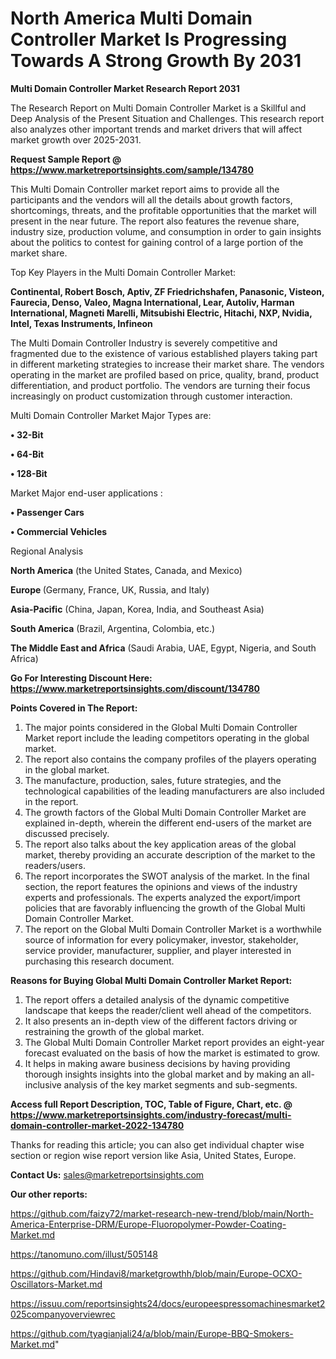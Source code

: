 # North America Multi Domain Controller Market Is Progressing Towards A Strong Growth By 2031

<strong>Multi Domain Controller Market Research Report 2031</strong>

The Research Report on Multi Domain Controller Market is a Skillful and Deep Analysis of the Present Situation and Challenges. This research report also analyzes other important trends and market drivers that will affect market growth over 2025-2031.

<strong>Request Sample Report @ <a href=https://www.marketreportsinsights.com/sample/134780>https://www.marketreportsinsights.com/sample/134780</a></strong>

This Multi Domain Controller market report aims to provide all the participants and the vendors will all the details about growth factors, shortcomings, threats, and the profitable opportunities that the market will present in the near future. The report also features the revenue share, industry size, production volume, and consumption in order to gain insights about the politics to contest for gaining control of a large portion of the market share.

Top Key Players in the Multi Domain Controller Market:

<strong>Continental, Robert Bosch, Aptiv, ZF Friedrichshafen, Panasonic, Visteon, Faurecia, Denso, Valeo, Magna International, Lear, Autoliv, Harman International, Magneti Marelli, Mitsubishi Electric, Hitachi, NXP, Nvidia, Intel, Texas Instruments, Infineon</strong>

The Multi Domain Controller Industry is severely competitive and fragmented due to the existence of various established players taking part in different marketing strategies to increase their market share. The vendors operating in the market are profiled based on price, quality, brand, product differentiation, and product portfolio. The vendors are turning their focus increasingly on product customization through customer interaction.

Multi Domain Controller Market Major Types are:

<strong>• 32-Bit

• 64-Bit

• 128-Bit</strong>

Market Major end-user applications :

<strong>• Passenger Cars

• Commercial Vehicles</strong>

Regional Analysis

</u><strong><b>North America</b></strong> (the United States, Canada, and Mexico)

<strong><b>Europe </b></strong>(Germany, France, UK, Russia, and Italy)

<strong><b>Asia-Pacific</b></strong> (China, Japan, Korea, India, and Southeast Asia)

<strong><b>South America</b></strong> (Brazil, Argentina, Colombia, etc.)

<strong><b>The Middle East and Africa</b></strong> (Saudi Arabia, UAE, Egypt, Nigeria, and South Africa)

<strong>Go For Interesting Discount Here: <a href=https://www.marketreportsinsights.com/discount/134780>https://www.marketreportsinsights.com/discount/134780</a></strong>

<strong>Points Covered in The Report:</strong>
<ol>
  <li>The major points considered in the Global Multi Domain Controller Market report include the leading competitors operating in the global market.</li>
  <li>The report also contains the company profiles of the players operating in the global market.</li>
  <li>The manufacture, production, sales, future strategies, and the technological capabilities of the leading manufacturers are also included in the report.</li>
  <li>The growth factors of the Global Multi Domain Controller Market are explained in-depth, wherein the different end-users of the market are discussed precisely.</li>
  <li>The report also talks about the key application areas of the global market, thereby providing an accurate description of the market to the readers/users.</li>
  <li>The report incorporates the SWOT analysis of the market. In the final section, the report features the opinions and views of the industry experts and professionals. The experts analyzed the export/import policies that are favorably influencing the growth of the Global Multi Domain Controller Market.</li>
  <li>The report on the Global Multi Domain Controller Market is a worthwhile source of information for every policymaker, investor, stakeholder, service provider, manufacturer, supplier, and player interested in purchasing this research document.</li>
</ol>
<strong>Reasons for Buying Global Multi Domain Controller Market Report:</strong>

<ol>
  <li>The report offers a detailed analysis of the dynamic competitive landscape that keeps the reader/client well ahead of the competitors.</li>
  <li>It also presents an in-depth view of the different factors driving or restraining the growth of the global market.</li>
  <li>The Global Multi Domain Controller Market report provides an eight-year forecast evaluated on the basis of how the market is estimated to grow.</li>
  <li>It helps in making aware business decisions by having providing thorough insights insights into the global market and by making an all-inclusive analysis of the key market segments and sub-segments.</li>
</ol>
<strong>Access full Report Description, TOC, Table of Figure, Chart, etc. @ <a href=https://www.marketreportsinsights.com/industry-forecast/multi-domain-controller-market-2022-134780>https://www.marketreportsinsights.com/industry-forecast/multi-domain-controller-market-2022-134780</a></strong>


Thanks for reading this article; you can also get individual chapter wise section or region wise report version like Asia, United States, Europe.

<strong>Contact Us:</strong>
sales@marketreportsinsights.com

<strong>Our other reports:</strong>

<a href=https://github.com/faizy72/market-research-new-trend/blob/main/North-America-Enterprise-DRM/Europe-Fluoropolymer-Powder-Coating-Market.md>https://github.com/faizy72/market-research-new-trend/blob/main/North-America-Enterprise-DRM/Europe-Fluoropolymer-Powder-Coating-Market.md</a>

<a href=https://tanomuno.com/illust/505148>https://tanomuno.com/illust/505148</a>

<a href=https://github.com/Hindavi8/marketgrowthh/blob/main/Europe-OCXO-Oscillators-Market.md>https://github.com/Hindavi8/marketgrowthh/blob/main/Europe-OCXO-Oscillators-Market.md</a>

<a href=https://issuu.com/reportsinsights24/docs/europeespressomachinesmarket2025companyoverviewrec>https://issuu.com/reportsinsights24/docs/europeespressomachinesmarket2025companyoverviewrec</a>

<a href=https://github.com/tyagianjali24/a/blob/main/Europe-BBQ-Smokers-Market.md>https://github.com/tyagianjali24/a/blob/main/Europe-BBQ-Smokers-Market.md</a>"

